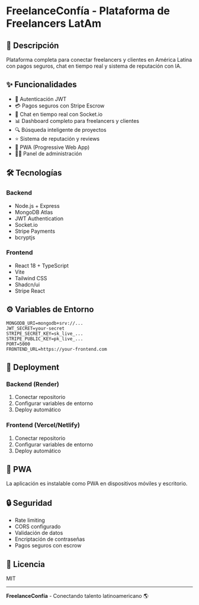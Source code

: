 # FreelanceConfía - Plataforma de Freelancers LatAm

## 🚀 Descripción
Plataforma completa para conectar freelancers y clientes en América Latina con pagos seguros, chat en tiempo real y sistema de reputación con IA.

## ✨ Funcionalidades
- 🔐 Autenticación JWT
- 💳 Pagos seguros con Stripe Escrow
- 💬 Chat en tiempo real con Socket.io
- 📊 Dashboard completo para freelancers y clientes
- 🔍 Búsqueda inteligente de proyectos
- ⭐ Sistema de reputación y reviews
- 📱 PWA (Progressive Web App)
- 👨‍💼 Panel de administración

## 🛠 Tecnologías
### Backend
- Node.js + Express
- MongoDB Atlas
- JWT Authentication
- Socket.io
- Stripe Payments
- bcryptjs

### Frontend
- React 18 + TypeScript
- Vite
- Tailwind CSS
- Shadcn/ui
- Stripe React

## ⚙️ Variables de Entorno
```env
MONGODB_URI=mongodb+srv://...
JWT_SECRET=your-secret
STRIPE_SECRET_KEY=sk_live_...
STRIPE_PUBLIC_KEY=pk_live_...
PORT=5000
FRONTEND_URL=https://your-frontend.com
```

## 🚀 Deployment
### Backend (Render)
1. Conectar repositorio
2. Configurar variables de entorno
3. Deploy automático

### Frontend (Vercel/Netlify)
1. Conectar repositorio
2. Configurar variables de entorno
3. Deploy automático

## 📱 PWA
La aplicación es instalable como PWA en dispositivos móviles y escritorio.

## 🔒 Seguridad
- Rate limiting
- CORS configurado
- Validación de datos
- Encriptación de contraseñas
- Pagos seguros con escrow

## 📄 Licencia
MIT

---
**FreelanceConfía** - Conectando talento latinoamericano 🌎
